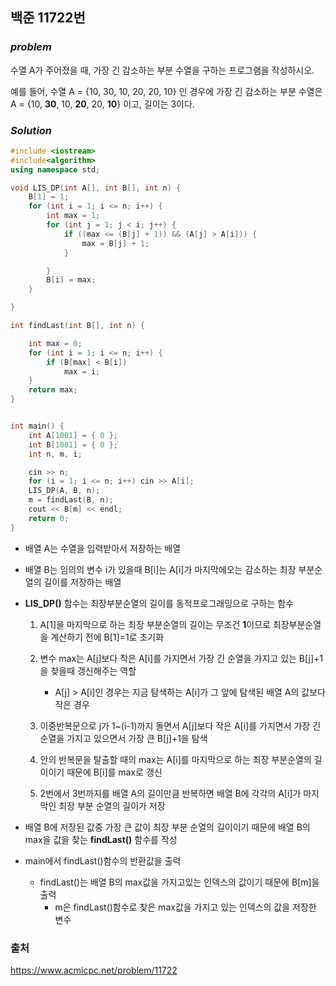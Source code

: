 ## 백준 11722번

### ***problem***
수열 A가 주어졌을 때, 가장 긴 감소하는 부분 수열을 구하는 프로그램을 작성하시오.

예를 들어, 수열 A = {10, 30, 10, 20, 20, 10} 인 경우에 가장 긴 감소하는 부분 수열은 A = {10, **30**, 10, **20**, 20, **10**}  이고, 길이는 3이다.

### ***Solution***

```c++
#include <iostream>
#include<algorithm>
using namespace std;

void LIS_DP(int A[], int B[], int n) {
    B[1] = 1;
    for (int i = 1; i <= n; i++) {
        int max = 1;
        for (int j = 1; j < i; j++) {
            if ((max <= (B[j] + 1)) && (A[j] > A[i])) {
                max = B[j] + 1;
            }

        }
        B[i] = max;
    }

}

int findLast(int B[], int n) {

    int max = 0;
    for (int i = 1; i <= n; i++) {
        if (B[max] < B[i])
            max = i;
    }
    return max;
}


int main() {
    int A[1001] = { 0 };
    int B[1001] = { 0 };
    int n, m, i;

    cin >> n;
    for (i = 1; i <= n; i++) cin >> A[i];
    LIS_DP(A, B, n);
    m = findLast(B, n);
    cout << B[m] << endl;
    return 0;
}
```

- 배열 A는 수열을 입력받아서 저장하는 배열

- 배열 B는 임의의 변수 i가 있을때 B[i]는 A[i]가 마지막에오는 감소하는 최장 부분순열의 길이를 저장하는 배열

- **LIS_DP()** 함수는 최장부분순열의 길이를 동적프로그래밍으로 구하는 함수
    1. A[1]을 마지막으로 하는 최장 부분순열의 길이는 무조건 **1**이므로 최장부분순열을 계산하기 전에 B[1]=1로 초기화
    2. 변수 max는  A[j]보다 작은 A[i]를 가지면서 가장 긴 순열을 가지고 있는 B[j]+1을 찾을때 갱신해주는 역할
        - A[j] > A[i]인 경우는 지금 탐색하는 A[i]가 그 앞에 탐색된 배열 A의 값보다 작은 경우

    3. 이중반복문으로 j가 1~(i-1)까지 돌면서 A[j]보다 작은 A[i]를 가지면서 가장 긴 순열을 가지고 있으면서 가장 큰 B[j]+1을 탐색

    4. 안의 반복문을 탈출할 때의 max는 A[i]를 마지막으로 하는 최장 부분순열의 길이이기 때문에 B[i]를 max로 갱신

    5. 2번에서 3번까지를 배열 A의 길이만큼 반복하면 배열 B에 각각의 A[i]가 마지막인 최장 부분 순열의 길이가 저장

- 배열 B에 저장된 값중 가장 큰 값이 최장 부분 순열의 길이이기 때문에 배열 B의 max을 값을 찾는 **findLast()** 함수를 작성

- main에서 findLast()함수의 반환값을 출력
    - findLast()는 배열 B의 max값을 가지고있는 인덱스의 값이기 때문에 B[m]을 출력
        - m은 findLast()함수로 찾은 max값을 가지고 있는 인덱스의 값을 저장한 변수

### 출처
https://www.acmicpc.net/problem/11722